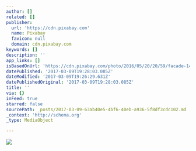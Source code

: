 ```yaml
---
author: []
related: []
publisher:
  url: 'https://cdn.pixabay.com'
  name: Pixabay
  favicon: null
  domain: cdn.pixabay.com
keywords: []
description: ''
app_links: []
isBasedOnUrl: 'https://cdn.pixabay.com/photo/2016/05/20/20/59/facade-1405956_960_720.jpg'
datePublished: '2017-03-09T19:28:03.085Z'
dateModified: '2017-03-09T19:26:29.631Z'
datePublishedOriginal: '2017-03-09T19:28:03.085Z'
title: ''
via: {}
inFeed: true
starred: false
sourcePath: _posts/2017-03-09-63ab40e5-4bf6-40eb-a936-5f8df3cdc102.md
_context: 'http://schema.org'
_type: MediaObject

---
```

<article style=""><img src="https://cdn.pixabay.com/photo/2016/05/20/20/59/facade-1405956_960_720.jpg" /></article>